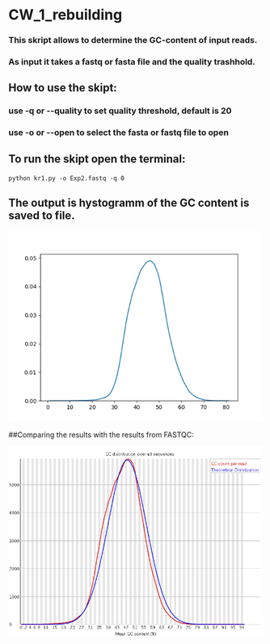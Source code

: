 # CW_1_rebuilding

### This skript allows to determine the GC-content of input reads.

### As input it takes a fastq or fasta file and the quality trashhold.

## How to use the skipt:

### use -q or --quality to set quality threshold, default is 20
### use -o or --open to select the fasta or fastq file to open

## To run the skipt open the terminal:

```
python kr1.py -o Exp2.fastq -q 0
```

## The output is hystogramm of the GC content is saved to file. 

![alt text](https://github.com/nataschkarodina/CW_1_rebuilding/blob/master/Per_sequence_GC_content.png)

##Comparing the results with the results from FASTQC:

![alt text](https://github.com/nataschkarodina/CW_1_rebuilding/blob/master/FASTQC_out.png)
